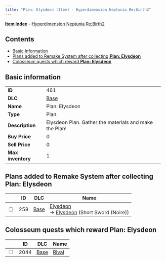 ```yaml
---
title: "Plan: Elysdeon (Item) - Hyperdimension Neptunia Re;Birth2"
---
```


[**Item Index**](/neptunia/rb2/item/index.html) - [Hyperdimension Neptunia Re;Birth2](/neptunia/rb2)

## Contents

- [Basic information](#basic-information)
- [Plans added to Remake System after collecting **Plan: Elysdeon**](#plans-added-to-remake-system-after-collecting-plan-elysdeon)
- [Colosseum quests which reward **Plan: Elysdeon**](#colosseum-quests-which-reward-plan-elysdeon)

## Basic information

|   |   |
| -- | -- |
| **ID** | 461 |
| **DLC** | [Base](/neptunia/rb2/dlc/0-base.html) |
| **Name** | Plan: Elysdeon |
| **Type** | Plan |
| **Description** | Elysdeon Plan. Gather the materials and make the Plan! |
| **Buy Price** | 0 |
| **Sell Price** | 0 |
| **Max inventory** | 1 |

## Plans added to Remake System after collecting **Plan: Elysdeon**

|    | ID | DLC | Name |
| -- | -- | --- | ---- |
| <input type="checkbox" id="rb2-remake-0-258" class="trackbox" /> | 258 | [Base](/neptunia/rb2/dlc/0-base.html) | [Elysdeon](/neptunia/rb2/remake/0-258-elysdeon.html)<br />→ [Elysdeon](/neptunia/rb2/item/0-1202-elysdeon.html) (Short Sword (Noire)) |

## Colosseum quests which reward **Plan: Elysdeon**

|    | ID | DLC | Name |
| -- | -- | --- | ---- |
| <input type="checkbox" id="rb2-colosseum-0-2044" class="trackbox" /> | 2044 | [Base](/neptunia/rb2/dlc/0-base.html) | [Rival](/neptunia/rb2/colosseum/0-2044-rival.html) |